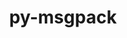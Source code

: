 ---
title: "py-msgpack"
layout: cache
categories: [package, develop]
meta: {"versions": ["1.0.5"], "compilers": ["gcc@=11.4.0", "gcc@=7.5.0", "gcc@=9.4.0", "oneapi@=2023.2.0", "oneapi@=2023.2.1"], "oss": ["ubuntu18.04", "ubuntu20.04"], "platforms": ["linux"], "targets": ["aarch64", "neoverse_v1", "ppc64le", "x86_64_v3"], "stacks": ["developer-tools", "e4s", "e4s-arm", "e4s-neoverse_v1", "e4s-oneapi", "e4s-power", "root"], "num_specs": 35, "num_specs_by_stack": {"root": 35, "developer-tools": 1, "e4s-arm": 6, "e4s-neoverse_v1": 4, "e4s-power": 8, "e4s": 8, "e4s-oneapi": 8}}
spec_details: [{"hash": "ho5xspob42byj5ry7qshi7sdzf2oqbhz", "compiler": "gcc@=7.5.0", "versions": ["1.0.5"], "os": "ubuntu18.04", "platform": "linux", "target": "x86_64_v3", "variants": ["build_system=python_pip"], "stacks": ["root", "developer-tools"], "size": "-", "tarball": "https://binaries.spack.io/develop/build_cache/linux-ubuntu18.04-x86_64_v3/gcc-7.5.0/py-msgpack-1.0.5/linux-ubuntu18.04-x86_64_v3-gcc-7.5.0-py-msgpack-1.0.5-ho5xspob42byj5ry7qshi7sdzf2oqbhz.spack"}, {"hash": "zrnrj2h4uvfkfaeu4gwtrabo5tplnkoo", "compiler": "gcc@=11.4.0", "versions": ["1.0.5"], "os": "ubuntu20.04", "platform": "linux", "target": "aarch64", "variants": ["build_system=python_pip"], "stacks": ["root", "e4s-arm"], "size": "-", "tarball": "https://binaries.spack.io/develop/build_cache/linux-ubuntu20.04-aarch64/gcc-11.4.0/py-msgpack-1.0.5/linux-ubuntu20.04-aarch64-gcc-11.4.0-py-msgpack-1.0.5-zrnrj2h4uvfkfaeu4gwtrabo5tplnkoo.spack"}, {"hash": "h6dykdy5skfntxrjmwmb5tuztfxwjmsx", "compiler": "gcc@=11.4.0", "versions": ["1.0.5"], "os": "ubuntu20.04", "platform": "linux", "target": "aarch64", "variants": ["build_system=python_pip"], "stacks": ["root", "e4s-arm"], "size": "-", "tarball": "https://binaries.spack.io/develop/build_cache/linux-ubuntu20.04-aarch64/gcc-11.4.0/py-msgpack-1.0.5/linux-ubuntu20.04-aarch64-gcc-11.4.0-py-msgpack-1.0.5-h6dykdy5skfntxrjmwmb5tuztfxwjmsx.spack"}, {"hash": "yni72os2x6odjxmew2xnklxhzddzyypp", "compiler": "gcc@=11.4.0", "versions": ["1.0.5"], "os": "ubuntu20.04", "platform": "linux", "target": "aarch64", "variants": ["build_system=python_pip"], "stacks": ["root", "e4s-arm"], "size": "-", "tarball": "https://binaries.spack.io/develop/build_cache/linux-ubuntu20.04-aarch64/gcc-11.4.0/py-msgpack-1.0.5/linux-ubuntu20.04-aarch64-gcc-11.4.0-py-msgpack-1.0.5-yni72os2x6odjxmew2xnklxhzddzyypp.spack"}, {"hash": "d6y5o6seymfzbsk7ihbjfspdi3a36k7g", "compiler": "gcc@=11.4.0", "versions": ["1.0.5"], "os": "ubuntu20.04", "platform": "linux", "target": "aarch64", "variants": ["build_system=python_pip"], "stacks": ["root", "e4s-arm"], "size": "-", "tarball": "https://binaries.spack.io/develop/build_cache/linux-ubuntu20.04-aarch64/gcc-11.4.0/py-msgpack-1.0.5/linux-ubuntu20.04-aarch64-gcc-11.4.0-py-msgpack-1.0.5-d6y5o6seymfzbsk7ihbjfspdi3a36k7g.spack"}, {"hash": "sxw7mf37qpe724ftu5eopx25dshlpwq3", "compiler": "gcc@=11.4.0", "versions": ["1.0.5"], "os": "ubuntu20.04", "platform": "linux", "target": "aarch64", "variants": ["build_system=python_pip"], "stacks": ["root", "e4s-arm"], "size": "-", "tarball": "https://binaries.spack.io/develop/build_cache/linux-ubuntu20.04-aarch64/gcc-11.4.0/py-msgpack-1.0.5/linux-ubuntu20.04-aarch64-gcc-11.4.0-py-msgpack-1.0.5-sxw7mf37qpe724ftu5eopx25dshlpwq3.spack"}, {"hash": "qrnyhcroftbxpqmf7yplee4h4ntk6sgi", "compiler": "gcc@=11.4.0", "versions": ["1.0.5"], "os": "ubuntu20.04", "platform": "linux", "target": "aarch64", "variants": ["build_system=python_pip"], "stacks": ["root", "e4s-arm"], "size": "-", "tarball": "https://binaries.spack.io/develop/build_cache/linux-ubuntu20.04-aarch64/gcc-11.4.0/py-msgpack-1.0.5/linux-ubuntu20.04-aarch64-gcc-11.4.0-py-msgpack-1.0.5-qrnyhcroftbxpqmf7yplee4h4ntk6sgi.spack"}, {"hash": "ft3hdgdraedajjjl7akmniispqoespi3", "compiler": "gcc@=11.4.0", "versions": ["1.0.5"], "os": "ubuntu20.04", "platform": "linux", "target": "neoverse_v1", "variants": ["build_system=python_pip"], "stacks": ["root", "e4s-neoverse_v1"], "size": "-", "tarball": "https://binaries.spack.io/develop/build_cache/linux-ubuntu20.04-neoverse_v1/gcc-11.4.0/py-msgpack-1.0.5/linux-ubuntu20.04-neoverse_v1-gcc-11.4.0-py-msgpack-1.0.5-ft3hdgdraedajjjl7akmniispqoespi3.spack"}, {"hash": "tdfh2q55eewlgmcfa4cquov4ehll7ooj", "compiler": "gcc@=11.4.0", "versions": ["1.0.5"], "os": "ubuntu20.04", "platform": "linux", "target": "neoverse_v1", "variants": ["build_system=python_pip"], "stacks": ["root", "e4s-neoverse_v1"], "size": "-", "tarball": "https://binaries.spack.io/develop/build_cache/linux-ubuntu20.04-neoverse_v1/gcc-11.4.0/py-msgpack-1.0.5/linux-ubuntu20.04-neoverse_v1-gcc-11.4.0-py-msgpack-1.0.5-tdfh2q55eewlgmcfa4cquov4ehll7ooj.spack"}, {"hash": "44b2t26cnszvkgzuupleslynn3qavu7g", "compiler": "gcc@=11.4.0", "versions": ["1.0.5"], "os": "ubuntu20.04", "platform": "linux", "target": "neoverse_v1", "variants": ["build_system=python_pip"], "stacks": ["root", "e4s-neoverse_v1"], "size": "-", "tarball": "https://binaries.spack.io/develop/build_cache/linux-ubuntu20.04-neoverse_v1/gcc-11.4.0/py-msgpack-1.0.5/linux-ubuntu20.04-neoverse_v1-gcc-11.4.0-py-msgpack-1.0.5-44b2t26cnszvkgzuupleslynn3qavu7g.spack"}, {"hash": "vf3wxybrnkcjsixgypm7cvheqkl56wrz", "compiler": "gcc@=11.4.0", "versions": ["1.0.5"], "os": "ubuntu20.04", "platform": "linux", "target": "neoverse_v1", "variants": ["build_system=python_pip"], "stacks": ["root", "e4s-neoverse_v1"], "size": "-", "tarball": "https://binaries.spack.io/develop/build_cache/linux-ubuntu20.04-neoverse_v1/gcc-11.4.0/py-msgpack-1.0.5/linux-ubuntu20.04-neoverse_v1-gcc-11.4.0-py-msgpack-1.0.5-vf3wxybrnkcjsixgypm7cvheqkl56wrz.spack"}, {"hash": "fn5xfzdbqe2r5yi4fsxwufxusetriqcm", "compiler": "gcc@=9.4.0", "versions": ["1.0.5"], "os": "ubuntu20.04", "platform": "linux", "target": "ppc64le", "variants": ["build_system=python_pip"], "stacks": ["root", "e4s-power"], "size": "-", "tarball": "https://binaries.spack.io/develop/build_cache/linux-ubuntu20.04-ppc64le/gcc-9.4.0/py-msgpack-1.0.5/linux-ubuntu20.04-ppc64le-gcc-9.4.0-py-msgpack-1.0.5-fn5xfzdbqe2r5yi4fsxwufxusetriqcm.spack"}, {"hash": "yt64nmk2bqonfjk2vvdagxrqcle5uugj", "compiler": "gcc@=9.4.0", "versions": ["1.0.5"], "os": "ubuntu20.04", "platform": "linux", "target": "ppc64le", "variants": ["build_system=python_pip"], "stacks": ["root", "e4s-power"], "size": "-", "tarball": "https://binaries.spack.io/develop/build_cache/linux-ubuntu20.04-ppc64le/gcc-9.4.0/py-msgpack-1.0.5/linux-ubuntu20.04-ppc64le-gcc-9.4.0-py-msgpack-1.0.5-yt64nmk2bqonfjk2vvdagxrqcle5uugj.spack"}, {"hash": "6t6iqcew3x46mec5n7zs6breu57pwrvb", "compiler": "gcc@=9.4.0", "versions": ["1.0.5"], "os": "ubuntu20.04", "platform": "linux", "target": "ppc64le", "variants": ["build_system=python_pip"], "stacks": ["root", "e4s-power"], "size": "-", "tarball": "https://binaries.spack.io/develop/build_cache/linux-ubuntu20.04-ppc64le/gcc-9.4.0/py-msgpack-1.0.5/linux-ubuntu20.04-ppc64le-gcc-9.4.0-py-msgpack-1.0.5-6t6iqcew3x46mec5n7zs6breu57pwrvb.spack"}, {"hash": "5zthamgzx6wdmmvkrq4qx3di2dtv5ide", "compiler": "gcc@=9.4.0", "versions": ["1.0.5"], "os": "ubuntu20.04", "platform": "linux", "target": "ppc64le", "variants": ["build_system=python_pip"], "stacks": ["root", "e4s-power"], "size": "-", "tarball": "https://binaries.spack.io/develop/build_cache/linux-ubuntu20.04-ppc64le/gcc-9.4.0/py-msgpack-1.0.5/linux-ubuntu20.04-ppc64le-gcc-9.4.0-py-msgpack-1.0.5-5zthamgzx6wdmmvkrq4qx3di2dtv5ide.spack"}, {"hash": "57gyandqhw5fgumjldgd3rsormzbpvmr", "compiler": "gcc@=9.4.0", "versions": ["1.0.5"], "os": "ubuntu20.04", "platform": "linux", "target": "ppc64le", "variants": ["build_system=python_pip"], "stacks": ["root", "e4s-power"], "size": "-", "tarball": "https://binaries.spack.io/develop/build_cache/linux-ubuntu20.04-ppc64le/gcc-9.4.0/py-msgpack-1.0.5/linux-ubuntu20.04-ppc64le-gcc-9.4.0-py-msgpack-1.0.5-57gyandqhw5fgumjldgd3rsormzbpvmr.spack"}, {"hash": "absyr4ruhmiyp4xst2cz3hxfmwlxbuyu", "compiler": "gcc@=9.4.0", "versions": ["1.0.5"], "os": "ubuntu20.04", "platform": "linux", "target": "ppc64le", "variants": ["build_system=python_pip"], "stacks": ["root", "e4s-power"], "size": "-", "tarball": "https://binaries.spack.io/develop/build_cache/linux-ubuntu20.04-ppc64le/gcc-9.4.0/py-msgpack-1.0.5/linux-ubuntu20.04-ppc64le-gcc-9.4.0-py-msgpack-1.0.5-absyr4ruhmiyp4xst2cz3hxfmwlxbuyu.spack"}, {"hash": "s5obqx2w466cczqbw4cxmhrxoqnankyf", "compiler": "gcc@=9.4.0", "versions": ["1.0.5"], "os": "ubuntu20.04", "platform": "linux", "target": "ppc64le", "variants": ["build_system=python_pip"], "stacks": ["root", "e4s-power"], "size": "-", "tarball": "https://binaries.spack.io/develop/build_cache/linux-ubuntu20.04-ppc64le/gcc-9.4.0/py-msgpack-1.0.5/linux-ubuntu20.04-ppc64le-gcc-9.4.0-py-msgpack-1.0.5-s5obqx2w466cczqbw4cxmhrxoqnankyf.spack"}, {"hash": "y4x3gztl7ud6ytvuexrxssh4qihrae3g", "compiler": "gcc@=9.4.0", "versions": ["1.0.5"], "os": "ubuntu20.04", "platform": "linux", "target": "ppc64le", "variants": ["build_system=python_pip"], "stacks": ["root", "e4s-power"], "size": "-", "tarball": "https://binaries.spack.io/develop/build_cache/linux-ubuntu20.04-ppc64le/gcc-9.4.0/py-msgpack-1.0.5/linux-ubuntu20.04-ppc64le-gcc-9.4.0-py-msgpack-1.0.5-y4x3gztl7ud6ytvuexrxssh4qihrae3g.spack"}, {"hash": "h2xhchib2wjn2aa6lmlvffkwc6edx6ju", "compiler": "gcc@=11.4.0", "versions": ["1.0.5"], "os": "ubuntu20.04", "platform": "linux", "target": "x86_64_v3", "variants": ["build_system=python_pip"], "stacks": ["root", "e4s"], "size": "-", "tarball": "https://binaries.spack.io/develop/build_cache/linux-ubuntu20.04-x86_64_v3/gcc-11.4.0/py-msgpack-1.0.5/linux-ubuntu20.04-x86_64_v3-gcc-11.4.0-py-msgpack-1.0.5-h2xhchib2wjn2aa6lmlvffkwc6edx6ju.spack"}, {"hash": "46gtxjg6wmyf42hl3svd4ywd53wwc7jc", "compiler": "gcc@=11.4.0", "versions": ["1.0.5"], "os": "ubuntu20.04", "platform": "linux", "target": "x86_64_v3", "variants": ["build_system=python_pip"], "stacks": ["root", "e4s"], "size": "-", "tarball": "https://binaries.spack.io/develop/build_cache/linux-ubuntu20.04-x86_64_v3/gcc-11.4.0/py-msgpack-1.0.5/linux-ubuntu20.04-x86_64_v3-gcc-11.4.0-py-msgpack-1.0.5-46gtxjg6wmyf42hl3svd4ywd53wwc7jc.spack"}, {"hash": "547lt447bxzzb3eizctu55kvs2snoe2j", "compiler": "gcc@=11.4.0", "versions": ["1.0.5"], "os": "ubuntu20.04", "platform": "linux", "target": "x86_64_v3", "variants": ["build_system=python_pip"], "stacks": ["root", "e4s"], "size": "-", "tarball": "https://binaries.spack.io/develop/build_cache/linux-ubuntu20.04-x86_64_v3/gcc-11.4.0/py-msgpack-1.0.5/linux-ubuntu20.04-x86_64_v3-gcc-11.4.0-py-msgpack-1.0.5-547lt447bxzzb3eizctu55kvs2snoe2j.spack"}, {"hash": "gkvydfjh4odmywekhkmecgehrtrq62do", "compiler": "gcc@=11.4.0", "versions": ["1.0.5"], "os": "ubuntu20.04", "platform": "linux", "target": "x86_64_v3", "variants": ["build_system=python_pip"], "stacks": ["root", "e4s"], "size": "-", "tarball": "https://binaries.spack.io/develop/build_cache/linux-ubuntu20.04-x86_64_v3/gcc-11.4.0/py-msgpack-1.0.5/linux-ubuntu20.04-x86_64_v3-gcc-11.4.0-py-msgpack-1.0.5-gkvydfjh4odmywekhkmecgehrtrq62do.spack"}, {"hash": "q47ihmv76s7zto6fug57pfvtuhdkoxbd", "compiler": "gcc@=11.4.0", "versions": ["1.0.5"], "os": "ubuntu20.04", "platform": "linux", "target": "x86_64_v3", "variants": ["build_system=python_pip"], "stacks": ["root", "e4s"], "size": "-", "tarball": "https://binaries.spack.io/develop/build_cache/linux-ubuntu20.04-x86_64_v3/gcc-11.4.0/py-msgpack-1.0.5/linux-ubuntu20.04-x86_64_v3-gcc-11.4.0-py-msgpack-1.0.5-q47ihmv76s7zto6fug57pfvtuhdkoxbd.spack"}, {"hash": "ez73u7giarbwesajqwqhf3fjzynnnbtc", "compiler": "gcc@=11.4.0", "versions": ["1.0.5"], "os": "ubuntu20.04", "platform": "linux", "target": "x86_64_v3", "variants": ["build_system=python_pip"], "stacks": ["root", "e4s"], "size": "-", "tarball": "https://binaries.spack.io/develop/build_cache/linux-ubuntu20.04-x86_64_v3/gcc-11.4.0/py-msgpack-1.0.5/linux-ubuntu20.04-x86_64_v3-gcc-11.4.0-py-msgpack-1.0.5-ez73u7giarbwesajqwqhf3fjzynnnbtc.spack"}, {"hash": "hfdnuvxb5ucw4byd2mii5lhqm4is4cuj", "compiler": "gcc@=11.4.0", "versions": ["1.0.5"], "os": "ubuntu20.04", "platform": "linux", "target": "x86_64_v3", "variants": ["build_system=python_pip"], "stacks": ["root", "e4s"], "size": "-", "tarball": "https://binaries.spack.io/develop/build_cache/linux-ubuntu20.04-x86_64_v3/gcc-11.4.0/py-msgpack-1.0.5/linux-ubuntu20.04-x86_64_v3-gcc-11.4.0-py-msgpack-1.0.5-hfdnuvxb5ucw4byd2mii5lhqm4is4cuj.spack"}, {"hash": "ltg7ed43c5dxdktwo7htzrjg2vl4rqpj", "compiler": "gcc@=11.4.0", "versions": ["1.0.5"], "os": "ubuntu20.04", "platform": "linux", "target": "x86_64_v3", "variants": ["build_system=python_pip"], "stacks": ["root", "e4s"], "size": "-", "tarball": "https://binaries.spack.io/develop/build_cache/linux-ubuntu20.04-x86_64_v3/gcc-11.4.0/py-msgpack-1.0.5/linux-ubuntu20.04-x86_64_v3-gcc-11.4.0-py-msgpack-1.0.5-ltg7ed43c5dxdktwo7htzrjg2vl4rqpj.spack"}, {"hash": "6pbkndsv6p2wnhjastymwskup5raj4ex", "compiler": "oneapi@=2023.2.0", "versions": ["1.0.5"], "os": "ubuntu20.04", "platform": "linux", "target": "x86_64_v3", "variants": ["build_system=python_pip"], "stacks": ["root", "e4s-oneapi"], "size": "-", "tarball": "https://binaries.spack.io/develop/build_cache/linux-ubuntu20.04-x86_64_v3/oneapi-2023.2.0/py-msgpack-1.0.5/linux-ubuntu20.04-x86_64_v3-oneapi-2023.2.0-py-msgpack-1.0.5-6pbkndsv6p2wnhjastymwskup5raj4ex.spack"}, {"hash": "tmdxmusbjxfgreubevdortr3kuqdhekl", "compiler": "oneapi@=2023.2.1", "versions": ["1.0.5"], "os": "ubuntu20.04", "platform": "linux", "target": "x86_64_v3", "variants": ["build_system=python_pip"], "stacks": ["root", "e4s-oneapi"], "size": "-", "tarball": "https://binaries.spack.io/develop/build_cache/linux-ubuntu20.04-x86_64_v3/oneapi-2023.2.1/py-msgpack-1.0.5/linux-ubuntu20.04-x86_64_v3-oneapi-2023.2.1-py-msgpack-1.0.5-tmdxmusbjxfgreubevdortr3kuqdhekl.spack"}, {"hash": "5wzgvrghts5ym5t4vqqepooi647q6ubv", "compiler": "oneapi@=2023.2.1", "versions": ["1.0.5"], "os": "ubuntu20.04", "platform": "linux", "target": "x86_64_v3", "variants": ["build_system=python_pip"], "stacks": ["root", "e4s-oneapi"], "size": "-", "tarball": "https://binaries.spack.io/develop/build_cache/linux-ubuntu20.04-x86_64_v3/oneapi-2023.2.1/py-msgpack-1.0.5/linux-ubuntu20.04-x86_64_v3-oneapi-2023.2.1-py-msgpack-1.0.5-5wzgvrghts5ym5t4vqqepooi647q6ubv.spack"}, {"hash": "fgxcdime37gf2ecfv5jbb5gtrz4rdmpq", "compiler": "oneapi@=2023.2.1", "versions": ["1.0.5"], "os": "ubuntu20.04", "platform": "linux", "target": "x86_64_v3", "variants": ["build_system=python_pip"], "stacks": ["root", "e4s-oneapi"], "size": "-", "tarball": "https://binaries.spack.io/develop/build_cache/linux-ubuntu20.04-x86_64_v3/oneapi-2023.2.1/py-msgpack-1.0.5/linux-ubuntu20.04-x86_64_v3-oneapi-2023.2.1-py-msgpack-1.0.5-fgxcdime37gf2ecfv5jbb5gtrz4rdmpq.spack"}, {"hash": "odfibvyp6vjgii5ntcxuequ3kz7fvmm5", "compiler": "oneapi@=2023.2.1", "versions": ["1.0.5"], "os": "ubuntu20.04", "platform": "linux", "target": "x86_64_v3", "variants": ["build_system=python_pip"], "stacks": ["root", "e4s-oneapi"], "size": "-", "tarball": "https://binaries.spack.io/develop/build_cache/linux-ubuntu20.04-x86_64_v3/oneapi-2023.2.1/py-msgpack-1.0.5/linux-ubuntu20.04-x86_64_v3-oneapi-2023.2.1-py-msgpack-1.0.5-odfibvyp6vjgii5ntcxuequ3kz7fvmm5.spack"}, {"hash": "gsltxnhudk2p34e4r4bd2i6yknaicizu", "compiler": "oneapi@=2023.2.1", "versions": ["1.0.5"], "os": "ubuntu20.04", "platform": "linux", "target": "x86_64_v3", "variants": ["build_system=python_pip"], "stacks": ["root", "e4s-oneapi"], "size": "-", "tarball": "https://binaries.spack.io/develop/build_cache/linux-ubuntu20.04-x86_64_v3/oneapi-2023.2.1/py-msgpack-1.0.5/linux-ubuntu20.04-x86_64_v3-oneapi-2023.2.1-py-msgpack-1.0.5-gsltxnhudk2p34e4r4bd2i6yknaicizu.spack"}, {"hash": "lmelbpxo3m3xdh7qp4mr3xof3jkiazlb", "compiler": "oneapi@=2023.2.1", "versions": ["1.0.5"], "os": "ubuntu20.04", "platform": "linux", "target": "x86_64_v3", "variants": ["build_system=python_pip"], "stacks": ["root", "e4s-oneapi"], "size": "-", "tarball": "https://binaries.spack.io/develop/build_cache/linux-ubuntu20.04-x86_64_v3/oneapi-2023.2.1/py-msgpack-1.0.5/linux-ubuntu20.04-x86_64_v3-oneapi-2023.2.1-py-msgpack-1.0.5-lmelbpxo3m3xdh7qp4mr3xof3jkiazlb.spack"}, {"hash": "cxyjqolmr2hyevla3z5f2jcanaxlpart", "compiler": "oneapi@=2023.2.1", "versions": ["1.0.5"], "os": "ubuntu20.04", "platform": "linux", "target": "x86_64_v3", "variants": ["build_system=python_pip"], "stacks": ["root", "e4s-oneapi"], "size": "-", "tarball": "https://binaries.spack.io/develop/build_cache/linux-ubuntu20.04-x86_64_v3/oneapi-2023.2.1/py-msgpack-1.0.5/linux-ubuntu20.04-x86_64_v3-oneapi-2023.2.1-py-msgpack-1.0.5-cxyjqolmr2hyevla3z5f2jcanaxlpart.spack"}]
---